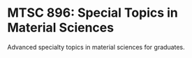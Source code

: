 # MTSC 896: Special Topics in Material Sciences

Advanced specialty topics in material sciences for graduates.
